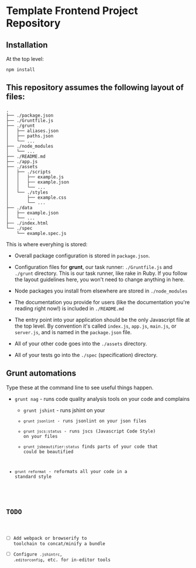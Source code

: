 # Template Frontend Project Repository

## Installation

At the top level:

```
npm install
```

## This repository assumes the following layout of files:

```
.
├── ./package.json
├── ./Gruntfile.js
├── ./grunt
│   ├── aliases.json
│   ├── paths.json
│   └── ...
├── ./node_modules
│   └── ...
├── ./README.md
├── ./app.js
├── ./assets
│   ├── ./scripts
│   │   ├── example.js
│   │   ├── example.json
│   │   └── ...
│   └── ./styles
│       ├── example.css
│       └── ...
├── ./data
│   ├── example.json
│   └── ...
├── ./index.html
└── ./spec
    └── example.spec.js
```

This is where everyhing is stored:

* Overall package configuration is stored in `package.json`.

* Configuration files for **grunt**, our task runner: `./Gruntfile.js` and `./grunt` directory.  This is our task runner, like rake in Ruby.  If you follow the layout guidelines here, you won't need to change anything in here.

* Node packages you install from elsewhere are stored in `./node_modules`

* The documentation you provide for users (like the documentation you're reading right now!) is included in `./README.md`

* The entry point into your application should be the only Javascript file at the top level.  By convention it's called `index.js`, `app.js`, `main.js`, or `server.js`, and is named in the `package.json` file.

* All of your other code goes into the `./assets` directory.

* All of your tests go into the `./spec` (specification) directory.

## Grunt automations

Type these at the command line to see useful things happen.

* `grunt nag` - runs code quality analysis tools on your code and complains

    * `grunt jshint` - runs jshint on your <code>
    * `grunt jsonlint` - runs jsonlint on your json files
    * `grunt jscs:status` - runs jscs (Javascript Code Style) on your files
    * `grunt jsbeautifier:status` finds parts of your code that could be beautified

* `grunt reformat` - reformats all your code in a standard style

## TODO

* [ ] Add webpack or browserify to toolchain to concat/minify a bundle
* [ ] Configure `.jshintrc`, `.editorconfig`, etc. for in-editor tools
